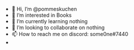 - 👋 Hi, I’m @pommeskuchen
- 👀 I’m interested in Books 
- 🌱 I’m currently learning nothing
- 💞️ I’m looking to collaborate on nothing
- 📫 How to reach me on discord: some0ne#7440
- 
<!---
pommeskuchen/pommeskuchen is a ✨ special ✨ repository because its `README.md` (this file) appears on your GitHub profile.
You can click the Preview link to take a look at your changes.
--->
